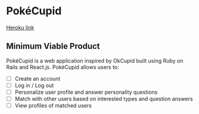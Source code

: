 # PokéCupid

[Heroku link][heroku]

[heroku]: pokecupid.herokuapp.com

## Minimum Viable Product

PokéCupid is a web application inspired by OkCupid built using Ruby on Rails and
React.js. PokéCupid allows users to:

- [ ] Create an account
- [ ] Log in / Log out
- [ ] Personalize user profile and answer personality questions
- [ ] Match with other users based on interested types and question answers
- [ ] View profiles of matched users
